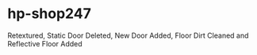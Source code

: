 # hp-shop247
Retextured, Static Door Deleted, New Door Added, Floor Dirt Cleaned and Reflective Floor Added
